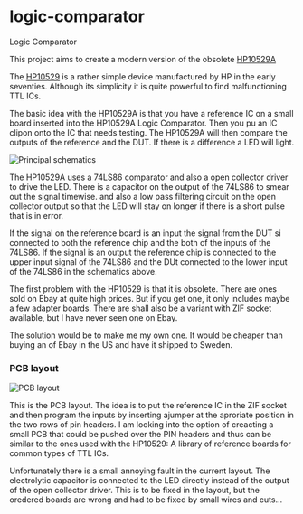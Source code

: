 logic-comparator
================

Logic Comparator

This project aims to create a modern version of the obsolete [HP10529A](http://www.keysight.com/en/pd-1000000984%3Aepsg%3Apro-pn-10529A/logic-comparator?cc=SE&lc=eng)

The [HP10529](https://dl.dropboxusercontent.com/u/96935524/Datormusuem/HP10529%20Operating%20and%20Service%20Manual.pdf) is a rather simple device manufactured by HP in the early seventies. Although its simplicity it is quite powerful to find malfunctioning TTL ICs.

The basic idea with the HP10529A is that you have a reference IC on a small board inserted into the HP10529A Logic Comparator. Then you pu an IC clipon onto the IC that needs testing.
The HP10529A will then compare the outputs of the reference and the DUT. If there is a difference a LED will light. 


![Principal schematics](http://i.imgur.com/PQQRCGe.png "Principal schematics")

The HP10529A uses a 74LS86 comparator and also a open collector driver to drive the LED. There is a capacitor on the output of the 74LS86 to smear out the signal timewise.
and also a low pass filtering circuit on the open collector output so that the LED will stay on longer if there is a short pulse that is in error.

If the signal on the reference board is an input the signal from the DUT si connected to both the reference chip and the both of the inputs of the 74LS86. If the signal is an output the reference chip is connected to the upper input signal of the 74LS86 and the DUt connected to the lower input of the 74LS86 in the schematics above.

The first problem with the HP10529 is that it is obsolete. There are ones sold on Ebay at quite high prices. But if you get one, it only includes maybe a few adapter boards. There are shall also be a variant with ZIF socket available, but I have never seen one on Ebay.

The solution would be to make me my own one. It would be cheaper than buying an of Ebay in the US and have it shipped to Sweden.

### PCB layout

![PCB layout](http://i.imgur.com/FQjtUaC.png "PCB layout")

This is the PCB layout. The idea is to put the reference IC in the ZIF socket and then program the inputs by inserting ajumper at the aproriate position in the two rows of pin headers. I am looking into the option of creacting a small PCB that could be pushed over the PIN headers and thus can be similar to the ones used with the HP10529: A library of reference boards for common types of TTL ICs.

Unfortunately there is a small annoying fault in the current layout. The electrolytic capacitor is connected to the LED directly instead of the output of the open collector driver. This is to be fixed in the layout, but the oredered boards are wrong and had to be fixed by small wires and cuts...
